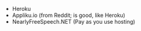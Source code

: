 - Heroku
- Appliku.io (from Reddit; is good, like Heroku)
- NearlyFreeSpeech.NET (Pay as you use hosting)